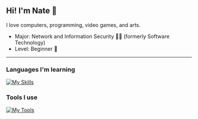 ## Hi! I'm Nate 🦈
I love computers, programming, video games, and arts.
- Major: Network and Information Security 🧑‍💻 (formerly Software Technology)
- Level: Beginner 🌱
<!--
**cj1ayi/cj1ayi** is a ✨ _special_ ✨ repository because its `README.md` (this file) appears on your GitHub profile.
-->
---
### Languages I'm learning
[![My Skills](https://skillicons.dev/icons?i=c,java,html,css,js,python,godot,kotlin,mysql)](https://skillicons.dev)

### Tools I use
[![My Tools](https://skillicons.dev/icons?i=linux,fedora,windows,vscode,figma,idea,godot,blender,notion,obsidian)](https://skillicons.dev)

 
</p>
